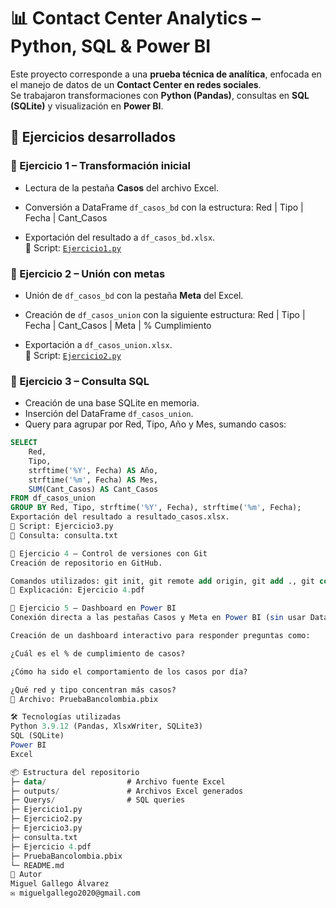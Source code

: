 # 📊 Contact Center Analytics – Python, SQL & Power BI
Este proyecto corresponde a una **prueba técnica de analítica**, enfocada en el manejo de datos de un **Contact Center en redes sociales**.  
Se trabajaron transformaciones con **Python (Pandas)**, consultas en **SQL (SQLite)** y visualización en **Power BI**.

## 🚀 Ejercicios desarrollados

### 🔹 Ejercicio 1 – Transformación inicial
- Lectura de la pestaña **Casos** del archivo Excel.
- Conversión a DataFrame `df_casos_bd` con la estructura:
Red | Tipo | Fecha | Cant_Casos

- Exportación del resultado a `df_casos_bd.xlsx`.  
📂 Script: [`Ejercicio1.py`](Ejercicio1.py)

### 🔹 Ejercicio 2 – Unión con metas
- Unión de `df_casos_bd` con la pestaña **Meta** del Excel.
- Creación de `df_casos_union` con la siguiente estructura:
Red | Tipo | Fecha | Cant_Casos | Meta | % Cumplimiento

- Exportación a `df_casos_union.xlsx`.  
📂 Script: [`Ejercicio2.py`](Ejercicio2.py)

### 🔹 Ejercicio 3 – Consulta SQL
- Creación de una base SQLite en memoria.
- Inserción del DataFrame `df_casos_union`.
- Query para agrupar por Red, Tipo, Año y Mes, sumando casos:
```sql
SELECT
    Red,
    Tipo,
    strftime('%Y', Fecha) AS Año,
    strftime('%m', Fecha) AS Mes,
    SUM(Cant_Casos) AS Cant_Casos
FROM df_casos_union
GROUP BY Red, Tipo, strftime('%Y', Fecha), strftime('%m', Fecha);
Exportación del resultado a resultado_casos.xlsx.
📂 Script: Ejercicio3.py
📄 Consulta: consulta.txt

🔹 Ejercicio 4 – Control de versiones con Git
Creación de repositorio en GitHub.

Comandos utilizados: git init, git remote add origin, git add ., git commit -m, git push -u origin main.
📄 Explicación: Ejercicio 4.pdf

🔹 Ejercicio 5 – Dashboard en Power BI
Conexión directa a las pestañas Casos y Meta en Power BI (sin usar DataFrames).

Creación de un dashboard interactivo para responder preguntas como:

¿Cuál es el % de cumplimiento de casos?

¿Cómo ha sido el comportamiento de los casos por día?

¿Qué red y tipo concentran más casos?
📂 Archivo: PruebaBancolombia.pbix

🛠️ Tecnologías utilizadas
Python 3.9.12 (Pandas, XlsxWriter, SQLite3)
SQL (SQLite)
Power BI
Excel

📦 Estructura del repositorio
├─ data/                  # Archivo fuente Excel
├─ outputs/               # Archivos Excel generados
├─ Querys/                # SQL queries
├─ Ejercicio1.py
├─ Ejercicio2.py
├─ Ejercicio3.py
├─ consulta.txt
├─ Ejercicio 4.pdf
├─ PruebaBancolombia.pbix
└─ README.md
📣 Autor
Miguel Gallego Álvarez
✉️ miguelgallego2020@gmail.com

